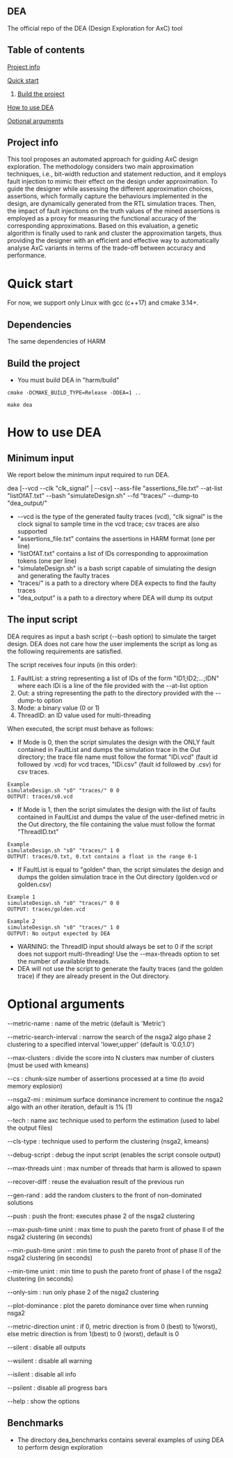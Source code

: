 ## DEA

The official repo of the DEA (Design Exploration for AxC) tool


## Table of contents

[Project info](#project-info)

[Quick start](#quick-start)
1. [Build the project](#build-the-project)

[How to use DEA](#how-to-use-dea)

[Optional arguments](#optional-arguments)

## Project info

This tool proposes an automated approach for guiding AxC design exploration. The methodology considers two main approximation techniques, i.e., bit-width reduction and statement reduction, and it employs fault injection to mimic their effect on the design under approximation. 
To guide the designer while assessing the different approximation choices, assertions, which formally capture the behaviours implemented in the design, are dynamically generated from the RTL simulation traces. Then, the impact of fault injections on the truth values of the mined assertions is employed as a proxy for measuring the functional accuracy of the corresponding approximations.
Based on this evaluation, a genetic algorithm is finally used to rank and cluster the approximation targets, thus providing the designer with an efficient and effective way to automatically analyse AxC variants in terms of the trade-off between accuracy and performance.

# Quick start

For now, we support only Linux with gcc (c++17) and cmake 3.14+.

## Dependencies
The same dependencies of HARM

## Build the project

* You must build DEA in "harm/build"

```
cmake -DCMAKE_BUILD_TYPE=Release -DDEA=1 ..
```

```
make dea
```

# How to use DEA


## Minimum input

We report below the minimum input required to run DEA.

dea [--vcd --clk "clk_signal" | --csv] --ass-file "assertions_file.txt" --at-list "listOfAT.txt" --bash "simulateDesign.sh" --fd "traces/" --dump-to "dea_output/"

* \-\-vcd is the type of the generated faulty traces (vcd), "clk signal" is the clock signal to sample time in the vcd trace; csv traces are also supported
* "assertions_file.txt" contains the assertions in HARM format (one per line)
* "listOfAT.txt" contains a list of IDs corresponding to approximation tokens (one per line)
* "simulateDesign.sh" is a bash script capable of simulating the design and generating the faulty traces
* "traces/" is a path to a directory where DEA expects to find the faulty traces
* "dea_output" is a path to a directory where DEA will dump its output


## The input script

DEA requires as input a bash script (--bash option) to simulate the target design.
DEA does not care how the user implements the script as long as the following requirements are satisfied.

The script receives four inputs (in this order): 
1. FaultList: a string representing a list of IDs of the form "ID1;ID2;...;IDN" where each IDi is a line of the file provided with the --at-list option
2. Out: a string representing the path to the directory provided with the --dump-to option
3. Mode: a binary value (0 or 1)
4. ThreadID: an ID value used for multi-threading

When executed, the script must behave as follows:
* If Mode is 0, then the script simulates the design with the ONLY fault contained in FaultList and dumps the simulation trace in the Out directory; the trace file name must follow the format "IDi.vcd" (fault id followed by .vcd) for vcd traces, "IDi.csv" (fault id followed by .csv) for csv traces.
```
Example
simulateDesign.sh "s0" "traces/" 0 0
OUTPUT: traces/s0.vcd
```

* If Mode is 1, then the script simulates the design with the list of faults contained in FaultList and dumps the value of the user-defined metric in the Out directory, the file containing the value must follow the format "ThreadID.txt"
```
Example
simulateDesign.sh "s0" "traces/" 1 0
OUTPUT: traces/0.txt, 0.txt contains a float in the range 0-1
```
* If FaultList is equal to "golden" than, the script simulates the design and dumps the golden simulation trace in the Out directory (golden.vcd or golden.csv)
```
Example 1
simulateDesign.sh "s0" "traces/" 0 0
OUTPUT: traces/golden.vcd
```
```
Example 2
simulateDesign.sh "s0" "traces/" 1 0
OUTPUT: No output expected by DEA
````

* WARNING: the ThreadID input should always be set to 0 if the script does not support multi-threading! Use the --max-threads option to set the number of available threads.
* DEA will not use the script to generate the faulty traces (and the golden trace) if they are already present in the Out directory.

# Optional arguments

--metric-name : name of the metric (default is 'Metric')

--metric-search-interval : narrow the search of the nsga2 algo phase 2 clustering to a specified interval 'lower,upper' (default is '0.0,1.0')

--max-clusters : divide the score into N clusters max number of clusters (must be used with kmeans)

--cs : chunk-size number of assertions processed at a time (to avoid memory explosion) <INT>
	
--nsga2-mi : minimum surface dominance increment to continue the nsga2 algo with an other iteration, default is 1% (1) <FLOAT>
	
--tech : name axc technique used to perform the estimation (used to label the output files)
	
--cls-type : technique used to perform the clustering (nsga2, kmeans)
	
--debug-script : debug the input script (enables the script console output)
	
--max-threads uint : max number of threads that harm is allowed to spawn
	
--recover-diff : reuse the evaluation result of the previous run
	
--gen-rand : add the random clusters to the front of non-dominated solutions
	
--push : push the front: executes phase 2 of the nsga2 clustering
	
--max-push-time unint : max time to push the pareto front of phase II of the nsga2 clustering (in seconds)
	
--min-push-time unint : min time to push the pareto front of phase II of the nsga2 clustering (in seconds)
	
--min-time unint : min time to push the pareto front of phase I of the nsga2 clustering (in seconds)
	
--only-sim : run only phase 2 of the nsga2 clustering
	
--plot-dominance : plot the pareto dominance over time when running nsga2
	
--metric-direction unint : if 0, metric direction is from 0 (best) to 1(worst), else metric direction is from 1(best) to 0 (worst), default is 0
	
--silent : disable all outputs
	
--wsilent : disable all warning
	
--isilent : disable all info
	
--psilent : disable all progress bars
	
--help : show the options

## Benchmarks
	
* The directory dea_benchmarks contains several examples of using DEA to perform design exploration






	

